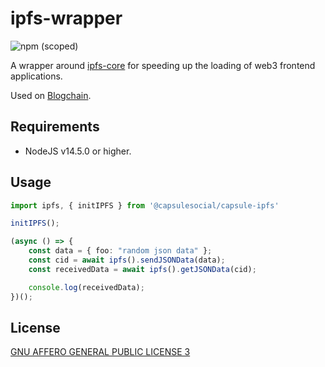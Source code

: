 # ipfs-wrapper

![npm (scoped)](https://img.shields.io/npm/v/@capsulesocial/ipfs-wrapper)

A wrapper around [ipfs-core](https://www.npmjs.com/package/ipfs-core) for speeding up the loading of web3 frontend applications.

Used on [Blogchain](https://blogchain.app).

## Requirements

- NodeJS v14.5.0 or higher.

## Usage

```typescript
import ipfs, { initIPFS } from '@capsulesocial/capsule-ipfs'

initIPFS();

(async () => {
    const data = { foo: "random json data" };
    const cid = await ipfs().sendJSONData(data);
    const receivedData = await ipfs().getJSONData(cid);

    console.log(receivedData);
})();
```

## License

[GNU AFFERO GENERAL PUBLIC LICENSE 3](./LICENSE)
